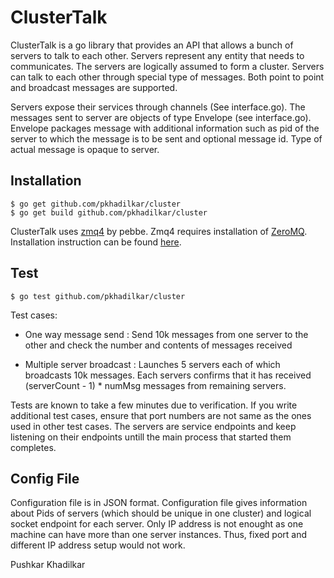 ClusterTalk
=========

ClusterTalk is a go library that provides an API that allows a bunch of servers to talk to each other. Servers represent any entity that needs to communicates. The servers are logically assumed to form a cluster. Servers can talk to each other through special type of messages. Both point to point and broadcast messages are supported.

Servers expose their services through channels (See interface.go). The messages sent to server are objects of type Envelope (see interface.go). Envelope packages message with additional information such as pid of the server to which the message is to be sent and optional message id. Type of actual message is opaque to server.

Installation
--------------
```
$ go get github.com/pkhadilkar/cluster
$ go get build github.com/pkhadilkar/cluster
```
ClusterTalk uses [zmq4](https://github.com/pebbe/zmq4) by pebbe. Zmq4 requires installation of [ZeroMQ](http://zeromq.org/). Installation instruction can be found [here](http://zeromq.org/intro:get-the-software).

Test
--------------
```
$ go test github.com/pkhadilkar/cluster
```

Test cases:

+ One way message send :
 Send 10k messages from one server to the other and check the number and contents of messages received

+ Multiple server broadcast : 
Launches 5 servers each of which broadcasts 10k messages. Each servers confirms that it has received (serverCount - 1) * numMsg messages from remaining servers.

Tests are known to take a few minutes due to verification. If you write additional test cases, ensure that port numbers are not same as the ones used in other test cases. The servers are service endpoints and keep listening on their endpoints untill the main process that started them completes.

Config File
---------------
Configuration file is in JSON format. Configuration file gives information about Pids of servers (which should be unique in one cluster) and logical socket endpoint for each server. Only IP address is not enought as one machine can have more than one server instances. Thus, fixed port and different IP address setup would not work.

Pushkar Khadilkar